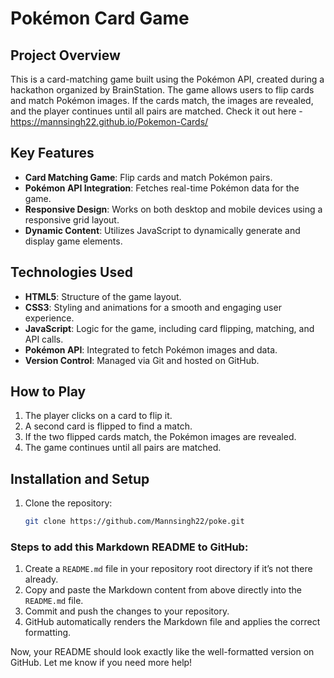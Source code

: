 # Pokémon Card Game

## Project Overview
This is a card-matching game built using the Pokémon API, created during a hackathon organized by BrainStation. The game allows users to flip cards and match Pokémon images. If the cards match, the images are revealed, and the player continues until all pairs are matched.
Check it out here - https://mannsingh22.github.io/Pokemon-Cards/

## Key Features
- **Card Matching Game**: Flip cards and match Pokémon pairs.
- **Pokémon API Integration**: Fetches real-time Pokémon data for the game.
- **Responsive Design**: Works on both desktop and mobile devices using a responsive grid layout.
- **Dynamic Content**: Utilizes JavaScript to dynamically generate and display game elements.

## Technologies Used
- **HTML5**: Structure of the game layout.
- **CSS3**: Styling and animations for a smooth and engaging user experience.
- **JavaScript**: Logic for the game, including card flipping, matching, and API calls.
- **Pokémon API**: Integrated to fetch Pokémon images and data.
- **Version Control**: Managed via Git and hosted on GitHub.

## How to Play
1. The player clicks on a card to flip it.
2. A second card is flipped to find a match.
3. If the two flipped cards match, the Pokémon images are revealed.
4. The game continues until all pairs are matched.

## Installation and Setup
1. Clone the repository:
   ```bash
   git clone https://github.com/Mannsingh22/poke.git

### Steps to add this Markdown README to GitHub:

1. Create a `README.md` file in your repository root directory if it’s not there already.
2. Copy and paste the Markdown content from above directly into the `README.md` file.
3. Commit and push the changes to your repository.
4. GitHub automatically renders the Markdown file and applies the correct formatting.

Now, your README should look exactly like the well-formatted version on GitHub. Let me know if you need more help!
